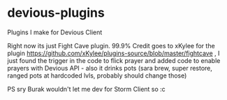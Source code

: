 # devious-plugins
Plugins I make for Devious Client

Right now its just Fight Cave plugin. 99.9% Credit goes to xKylee for the plugin <https://github.com/xKylee/plugins-source/blob/master/fightcave> , I just found the trigger in the code to flick prayer and added code to enable prayers with Devious API - also it drinks pots (sara brew, super restore, ranged pots at hardcoded lvls, probably should change those)

PS sry Burak wouldn't let me dev for Storm Client so :c 

